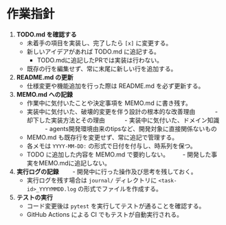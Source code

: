 # 作業指針

1. **TODO.md を確認する**
   - 未着手の項目を実装し、完了したら `[x]` に変更する。
   - 新しいアイデアがあれば TODO.md に追記する。
     - TODO.mdに追記したPRでは実装は行わない。
   - 既存の行を編集せず、常に末尾に新しい行を追加する。
2. **README.md の更新**
   - 仕様変更や機能追加を行った際は README.md を必ず更新する。
3. **MEMO.md への記録**
   - 作業中に気付いたことや決定事項を MEMO.md に書き残す。
    - 実装中に気付いた、破壊的変更を伴う設計の根本的な改善理由
　　　- 却下した実装方法とその理由
　　　- 実装中に気付いた、ドメイン知識
　　　- agents開発環境由来のtipsなど、開発対象に直接関係ないもの
   - MEMO.md も既存行を変更せず、常に追記で管理する。
   - 各メモは `YYYY-MM-DD:` の形式で日付を付与し、時系列を保つ。
   - TODO に追加した内容を MEMO.md で要約しない。
　　- 開発した事実をMEMO.mdに追記しない。
4. **実行ログの記録**
　　- 開発中に行った操作及び思考を残しておく。
   - 実行ログを残す場合は `journal/` ディレクトリに
     `<task-id>_YYYYMMDD.log` の形式でファイルを作成する。
4. **テストの実行**
   - コード変更後は `pytest` を実行してテストが通ることを確認する。
   - GitHub Actions による CI でもテストが自動実行される。
